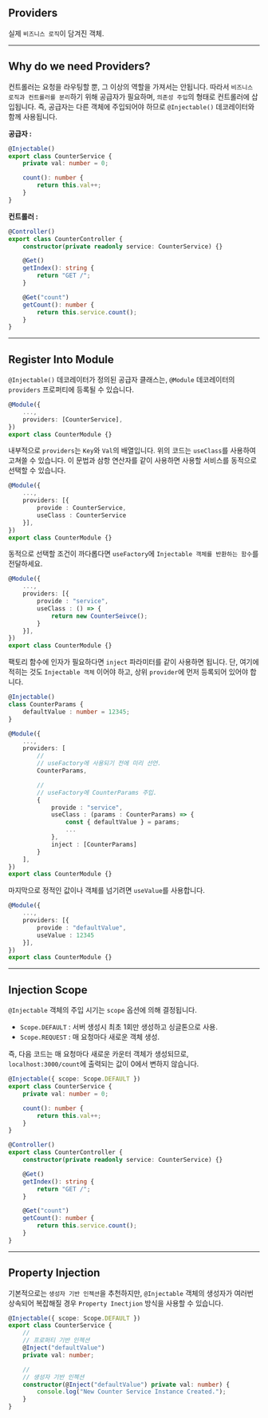 ## Providers

실제 `비즈니스 로직`이 담겨진 객체.

---

## Why do we need Providers?

컨트롤러는 요청을 라우팅할 뿐, 그 이상의 역할을 가져서는 안됩니다. 따라서 `비즈니스 로직과 컨트롤러를 분리`하기 위해 공급자가 필요하며, `의존성 주입`의 형태로 컨트롤러에 삽입됩니다. 즉, 공급자는 다른 객체에 주입되어야 하므로 `@Injectable()` 데코레이터와 함께 사용됩니다.

**공급자 :**

```ts
@Injectable()
export class CounterService {
    private val: number = 0;

    count(): number {
        return this.val++;
    }
}
```

**컨트롤러 :**

```ts
@Controller()
export class CounterController {
    constructor(private readonly service: CounterService) {}

    @Get()
    getIndex(): string {
        return "GET /";
    }

    @Get("count")
    getCount(): number {
        return this.service.count();
    }
}
```

---

## Register Into Module

`@Injectable()` 데코레이터가 정의된 공급자 클래스는, `@Module` 데코레이터의 `providers` 프로퍼티에 등록될 수 있습니다.

```ts
@Module({
    ...,
    providers: [CounterService],
})
export class CounterModule {}
```

내부적으로 `providers`는 `Key`와 `Val`의 배열입니다. 위의 코드는 `useClass`를 사용하여 고쳐쓸 수 있습니다. 이 문법과 삼항 연산자를 같이 사용하면 사용할 서비스를 동적으로 선택할 수 있습니다.

```ts
@Module({
    ...,
    providers: [{
        provide : CounterService,
        useClass : CounterService
    }],
})
export class CounterModule {}
```

동적으로 선택할 조건이 까다롭다면 `useFactory`에 `Injectable 객체를 반환하는 함수`를 전달하세요.

```ts
@Module({
    ...,
    providers: [{
        provide : "service",
        useClass : () => {
            return new CounterSeivce();
        }
    }],
})
export class CounterModule {}
```

팩토리 함수에 인자가 필요하다면 `inject` 파라미터를 같이 사용하면 됩니다. 단, 여기에 적히는 것도 `Injectable 객체` 이어야 하고, 상위 `provider`에 먼저 등록되어 있어야 합니다.

```ts
@Injectable()
class CounterParams {
    defaultValue : number = 12345;
}

@Module({
    ...,
    providers: [
        //
        // useFactory에 사용되기 전에 미리 선언.
        CounterParams,

        //
        // useFactory에 CounterParams 주입.
        {
            provide : "service",
            useClass : (params : CounterParams) => {
                const { defaultValue } = params;
                ...
            },
            inject : [CounterParams]
        }
    ],
})
export class CounterModule {}
```

마지막으로 정적인 값이나 객체를 넘기려면 `useValue`를 사용합니다.

```ts
@Module({
    ...,
    providers: [{
        provide : "defaultValue",
        useValue : 12345
    }],
})
export class CounterModule {}
```

---

## Injection Scope

`@Injectable` 객체의 주입 시기는 `scope` 옵션에 의해 결정됩니다.

-   `Scope.DEFAULT` : 서버 생성시 최초 1회만 생성하고 싱글톤으로 사용.
-   `Scope.REQUEST` : 매 요청마다 새로운 객체 생성.

즉, 다음 코드는 매 요청마다 새로운 카운터 객체가 생성되므로, `localhost:3000/count`에 출력되는 값이 0에서 변하지 않습니다.

```ts
@Injectable({ scope: Scope.DEFAULT })
export class CounterService {
    private val: number = 0;

    count(): number {
        return this.val++;
    }
}

@Controller()
export class CounterController {
    constructor(private readonly service: CounterService) {}

    @Get()
    getIndex(): string {
        return "GET /";
    }

    @Get("count")
    getCount(): number {
        return this.service.count();
    }
}
```

---

## Property Injection

기본적으로는 `생성자 기반 인젝션`을 추천하지만, `@Injectable` 객체의 생성자가 여러번 상속되어 복잡해질 경우 `Property Inectjion` 방식을 사용할 수 있습니다.

```ts
@Injectable({ scope: Scope.DEFAULT })
export class CounterService {
    //
    // 프로퍼티 기반 인젝션
    @Inject("defaultValue")
    private val: number;

    //
    // 생성자 기반 인젝션
    constructor(@Inject("defaultValue") private val: number) {
        console.log("New Counter Service Instance Created.");
    }
}
```
